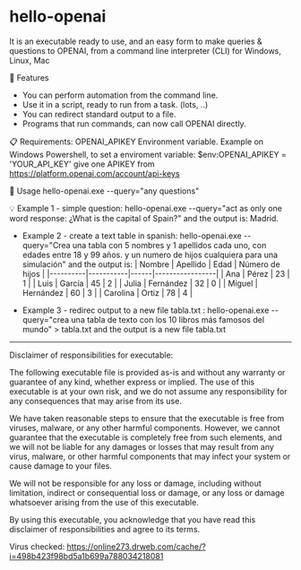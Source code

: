 # hello-openai
It is an executable ready to use, and an easy form to make queries & questions to OPENAI, from a command line interpreter (CLI) for Windows, Linux, Mac

🚀 Features

+ You can perform automation from the command line.
+ Use it in a script, ready to run from a task. (lots, ..)
+ You can redirect standard output to a file.
+ Programs that run commands, can now call OPENAI directly.

📋 Requirements: 
OPENAI_APIKEY Environment variable. Example on Windows Powershell, to set a enviroment variable: $env:OPENAI_APIKEY = 'YOUR_API_KEY'
give one APIKEY from https://platform.openai.com/account/api-keys

🔧 Usage
hello-openai.exe --query="any questions"

💡 Example 1 - simple question:
  hello-openai.exe --query="act as only one word response: ¿What is the capital of Spain?"
and the output is:
  Madrid.
  
* Example 2 - create a text table in spanish:
  hello-openai.exe --query="Crea una tabla con 5 nombres y 1 apellidos cada uno, con edades entre 18 y 99 años. y un numero de hijos cualquiera para una simulación"
and the output is:
| Nombre   | Apellido  | Edad | Número de hijos |
|----------|-----------|------|-----------------|
| Ana      | Pérez     | 23   | 1               |
| Luis     | García    | 45   | 2               |
| Julia    | Fernández | 32   | 0               |
| Miguel   | Hernández | 60   | 3               |
| Carolina | Ortiz     | 78   | 4               |

* Example 3 - redirec output to a new file tabla.txt :
  hello-openai.exe --query="crea una tabla de texto con los 10 libros más famosos del mundo" > tabla.txt
and the output is a new file tabla.txt

--------------------------------------------------------------------
Disclaimer of responsibilities for executable:

The following executable file is provided as-is and without any warranty or guarantee of any kind, whether express or implied. The use of this executable is at your own risk, and we do not assume any responsibility for any consequences that may arise from its use.

We have taken reasonable steps to ensure that the executable is free from viruses, malware, or any other harmful components. However, we cannot guarantee that the executable is completely free from such elements, and we will not be liable for any damages or losses that may result from any virus, malware, or other harmful components that may infect your system or cause damage to your files.

We will not be responsible for any loss or damage, including without limitation, indirect or consequential loss or damage, or any loss or damage whatsoever arising from the use of this executable.

By using this executable, you acknowledge that you have read this disclaimer of responsibilities and agree to its terms.

Virus checked: https://online273.drweb.com/cache/?i=498b423f98bd5a1b699a788034218081
